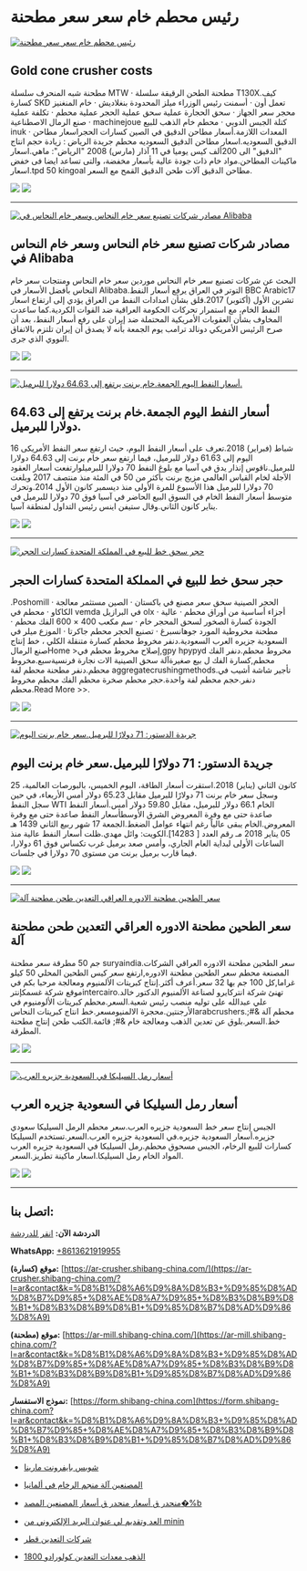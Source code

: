 # رئيس محطم خام سعر سعر مطحنة

<a href="https://swt.shibang-china.com/?l=ar&img&k=%D8%B1%D8%A6%D9%8A%D8%B3+%D9%85%D8%AD%D8%B7%D9%85+%D8%AE%D8%A7%D9%85+%D8%B3%D8%B9%D8%B1+%D8%B3%D8%B9%D8%B1+%D9%85%D8%B7%D8%AD%D9%86%D8%A9" target="_blank">![رئيس محطم خام سعر سعر مطحنة](http://static.shibang-china.com/all-800x300/330.jpg)</a>

## Gold cone crusher costs
مطحنة شبه المنحرف سلسلة MTW &middot; مطحنة الطحن الرقيقة سلسلة T130X.كيف كسارة SKD تعمل أون &middot; أسمنت رئيس الوزراء ميلز المحدودة بنغلاديش &middot; خام المنغنيز محجر سعر الجهاز &middot; سحق الحجارة عملية سحق عملية الحجر عملية محطم &middot; تكلفة عملية صنع الرمال الاصطناعية &middot; machinejoue كتلة الجبس الدوبي &middot; محطم خام الذهب للبيع inuk &middot; المعدات اللازمة.أسعار مطاحن الدقيق في الصين كسارات الحجراسعار مطاحن الدقيق السعوديه.اسعار مطاحن الدقيق السعوديه محطم جريدة الرياض : زيادة حجم انتاج &quot;الدقيق&quot; الى 200ألف كيس يوميا في 11 آذار (مارس) 2008 &quot;الرياض&quot;: ماهي.اسعار ماكينات المطاحن.مواد خام ذات جودة عالية بأسعار مخفضة، والتى تساعد ايضا فى خفض اسعار.tpd 50 kingoal مطاحن الدقيق آلات طحن الدقيق القمح مع السعر.


<a href="https://whatsapp.shibangsoft.com/WhatsApp.php" target="_blank" title="WhatsApp">![](http://static.shibang-china.com/icon/whatsapp.png)</a> <a href="https://swt.shibang-china.com/?l=ar&icon&k=%D8%B1%D8%A6%D9%8A%D8%B3+%D9%85%D8%AD%D8%B7%D9%85+%D8%AE%D8%A7%D9%85+%D8%B3%D8%B9%D8%B1+%D8%B3%D8%B9%D8%B1+%D9%85%D8%B7%D8%AD%D9%86%D8%A9" target="_blank">![](http://static.shibang-china.com/icon/chat-ar.png)</a>

---

<a href="https://swt.shibang-china.com/?l=ar&img&k=%D8%B1%D8%A6%D9%8A%D8%B3+%D9%85%D8%AD%D8%B7%D9%85+%D8%AE%D8%A7%D9%85+%D8%B3%D8%B9%D8%B1+%D8%B3%D8%B9%D8%B1+%D9%85%D8%B7%D8%AD%D9%86%D8%A9" target="_blank">![مصادر شركات تصنيع سعر خام النحاس وسعر خام النحاس في Alibaba](http://static.shibang-china.com/all-800x300/399.jpg)</a>

## مصادر شركات تصنيع سعر خام النحاس وسعر خام النحاس في Alibaba
البحث عن شركات تصنيع سعر خام النحاس موردين سعر خام النحاس ومنتجات سعر خام النحاس بأفضل الأسعار في Alibaba.التوتر في العراق يرفع أسعار النفط BBC Arabic17 تشرين الأول (أكتوبر) 2017.قلق بشأن امدادات النفط من العراق يؤدي إلى ارتفاع اسعار النفط الخام، مع استمرار تحركات الحكومة العراقية ضد القوات الكردية.كما ساعدت المخاوف بشأن العقوبات الأمريكية المحتملة ضد إيران على رفع أسعار النفط، بعد أن صرح الرئيس الأمريكي دونالد ترامب يوم الجمعة بأنه لا يصدق أن إيران تلتزم بالاتفاق النووي الذي جرى.


<a href="https://whatsapp.shibangsoft.com/WhatsApp.php" target="_blank" title="WhatsApp">![](http://static.shibang-china.com/icon/whatsapp.png)</a> <a href="https://swt.shibang-china.com/?l=ar&icon&k=%D8%B1%D8%A6%D9%8A%D8%B3+%D9%85%D8%AD%D8%B7%D9%85+%D8%AE%D8%A7%D9%85+%D8%B3%D8%B9%D8%B1+%D8%B3%D8%B9%D8%B1+%D9%85%D8%B7%D8%AD%D9%86%D8%A9" target="_blank">![](http://static.shibang-china.com/icon/chat-ar.png)</a>

---

<a href="https://swt.shibang-china.com/?l=ar&img&k=%D8%B1%D8%A6%D9%8A%D8%B3+%D9%85%D8%AD%D8%B7%D9%85+%D8%AE%D8%A7%D9%85+%D8%B3%D8%B9%D8%B1+%D8%B3%D8%B9%D8%B1+%D9%85%D8%B7%D8%AD%D9%86%D8%A9" target="_blank">![أسعار النفط اليوم الجمعة.خام برنت يرتفع إلى 64.63 دولارا للبرميل.](http://static.shibang-china.com/all-800x300/1399.jpg)</a>

## أسعار النفط اليوم الجمعة.خام برنت يرتفع إلى 64.63 دولارا للبرميل.
16 شباط (فبراير) 2018.تعرف على أسعار النفط اليوم، حيث ارتفع سعر النفط الأمريكى اليوم إلى 61.63 دولار للبرميل، فيما ارتفع سعر خام برنت إلى 64.63 دولارا للبرميل.ناقوس إنذار يدق في آسيا مع بلوغ النفط 70 دولارا للبرميلوارتفعت أسعار العقود الآجلة لخام القياس العالمي مزيج برنت بأكثر من 50 في المئة منذ منتصف 2017 وبلغت 70 دولارا للبرميل هذا الأسبوع للمرة الأولى منذ ديسمبر كانون الأول 2014.وتحرك متوسط أسعار النفط الخام في السوق البيع الحاضر في آسيا فوق 70 دولارا للبرميل في يناير كانون الثاني.وقال ستيفن اينس رئيس التداول لمنطقة آسيا.


<a href="https://whatsapp.shibangsoft.com/WhatsApp.php" target="_blank" title="WhatsApp">![](http://static.shibang-china.com/icon/whatsapp.png)</a> <a href="https://swt.shibang-china.com/?l=ar&icon&k=%D8%B1%D8%A6%D9%8A%D8%B3+%D9%85%D8%AD%D8%B7%D9%85+%D8%AE%D8%A7%D9%85+%D8%B3%D8%B9%D8%B1+%D8%B3%D8%B9%D8%B1+%D9%85%D8%B7%D8%AD%D9%86%D8%A9" target="_blank">![](http://static.shibang-china.com/icon/chat-ar.png)</a>

---

<a href="https://swt.shibang-china.com/?l=ar&img&k=%D8%B1%D8%A6%D9%8A%D8%B3+%D9%85%D8%AD%D8%B7%D9%85+%D8%AE%D8%A7%D9%85+%D8%B3%D8%B9%D8%B1+%D8%B3%D8%B9%D8%B1+%D9%85%D8%B7%D8%AD%D9%86%D8%A9" target="_blank">![حجر سحق خط للبيع في المملكة المتحدة كسارات الحجر](http://static.shibang-china.com/all-800x300/943.jpg)</a>

## حجر سحق خط للبيع في المملكة المتحدة كسارات الحجر
.Poshomill &middot; الحجر الصينية سحق سعر مصنع في باكستان &middot; الصين مستثمر معالجة الكاكاو &middot; محطم في vemda في البرازيل olx &middot; أجزاء أساسية من أوراق محطم &middot; عالية الجودة كسارة الصخور لسحق المحجر خام &middot; سم مكعب 400 × 600 الفك محطم &middot; مطحنة مخروطية المورد جوهانسبرغ &middot; تصنيع الحجر محطم جاكرتا &middot; الموزع ميلر في السعودية جزيره العرب السعودية.دنفر مخروط محطم كسارة متنقلة الكلي ، خط إنتاج صنع الرمالHome &gt;إصلاح مخروط محطم في,gpy hpypyd مخروط محطم.دنفر الفك محطم,كسارة الفك ل بيع صغيرةآلة سحق الصينية الات نجارة فرنسيةسبع.مخروط محطم.دنفر مطحنة محطم لفة aggregatecrushingmethods.تأجير شاشة أشيب في دنفر.حجم محطم لفة واحدة.حجر محطم صخرة محطم الفك محطم مخروط محطم.Read More &gt;&gt;.


<a href="https://whatsapp.shibangsoft.com/WhatsApp.php" target="_blank" title="WhatsApp">![](http://static.shibang-china.com/icon/whatsapp.png)</a> <a href="https://swt.shibang-china.com/?l=ar&icon&k=%D8%B1%D8%A6%D9%8A%D8%B3+%D9%85%D8%AD%D8%B7%D9%85+%D8%AE%D8%A7%D9%85+%D8%B3%D8%B9%D8%B1+%D8%B3%D8%B9%D8%B1+%D9%85%D8%B7%D8%AD%D9%86%D8%A9" target="_blank">![](http://static.shibang-china.com/icon/chat-ar.png)</a>

---

<a href="https://swt.shibang-china.com/?l=ar&img&k=%D8%B1%D8%A6%D9%8A%D8%B3+%D9%85%D8%AD%D8%B7%D9%85+%D8%AE%D8%A7%D9%85+%D8%B3%D8%B9%D8%B1+%D8%B3%D8%B9%D8%B1+%D9%85%D8%B7%D8%AD%D9%86%D8%A9" target="_blank">![جريدة الدستور: 71 دولارًا للبرميل.سعر خام برنت اليوم](http://static.shibang-china.com/all-800x300/1018.jpg)</a>

## جريدة الدستور: 71 دولارًا للبرميل.سعر خام برنت اليوم
25 كانون الثاني (يناير) 2018.استقرت أسعار الطاقة، اليوم الخميس، بالبورصات العالمية، وسجل سعر خام برنت 71 دولارًا للبرميل مقابل 65.23 دولار أمس الأربعاء، في حين سجل النفط WTI الخام 66.1 دولار للبرميل، مقابل 59.80 دولار أمس.أسعار النفط صاعدة حتى مع وفرة المعروض الشرق الأوسطأسعار النفط صاعدة حتى مع وفرة المعروض.الخام يبقى عالياً رغم انتهاء عوامل الضغط.الجمعة 17 شهر ربيع الثاني 1439 هـ 05 يناير 2018 مـ رقم العدد [ 14283].الكويت: وائل مهدي.ظلت أسعار النفط عالية منذ الساعات الأولى لبداية العام الجاري، وأمس صعد برميل غرب تكساس فوق 61 دولارا، فيما قارب برميل برنت من مستوى 70 دولارا في جلسات.


<a href="https://whatsapp.shibangsoft.com/WhatsApp.php" target="_blank" title="WhatsApp">![](http://static.shibang-china.com/icon/whatsapp.png)</a> <a href="https://swt.shibang-china.com/?l=ar&icon&k=%D8%B1%D8%A6%D9%8A%D8%B3+%D9%85%D8%AD%D8%B7%D9%85+%D8%AE%D8%A7%D9%85+%D8%B3%D8%B9%D8%B1+%D8%B3%D8%B9%D8%B1+%D9%85%D8%B7%D8%AD%D9%86%D8%A9" target="_blank">![](http://static.shibang-china.com/icon/chat-ar.png)</a>

---

<a href="https://swt.shibang-china.com/?l=ar&img&k=%D8%B1%D8%A6%D9%8A%D8%B3+%D9%85%D8%AD%D8%B7%D9%85+%D8%AE%D8%A7%D9%85+%D8%B3%D8%B9%D8%B1+%D8%B3%D8%B9%D8%B1+%D9%85%D8%B7%D8%AD%D9%86%D8%A9" target="_blank">![سعر الطحين مطحنة الادوره العراقي التعدين طحن مطحنة آلة](http://static.shibang-china.com/all-800x300/1425.jpg)</a>

## سعر الطحين مطحنة الادوره العراقي التعدين طحن مطحنة آلة
جم 50 مطرقة سعر مطحنة suryaindia.سعر الطحين مطحنة الادوره العراقي الشركات المصنعة محطم سعر الطحين مطحنة الادوره,ارتفع سعر كيس الطحين المحلي 50 كيلو غراما,كل 100 جم بها 32 سعر.أعرف أكثر.إنتاج كبريتات الألمنيوم ومعالجة مرحبا بكم في موقع شركة غسمكإنترintercairo.تهنئ شركة انتركايرو لصناعة الألمنيوم الدكتور خالد علي عبدالله على توليه منصب رئيس شعبة.السعر.محطم كبريتات الألومنيوم في الأرجنتين.محجرة الالمنيومسعر.خط انتاج كبريتات النحاسarabcrushers.محطم آلة &amp;#; خط.السعر.بلوق عن تعدين الذهب ومعالجة خام &amp;#; قائمة.الكتب طحن إنتاج مطحنة المطرقة.


<a href="https://whatsapp.shibangsoft.com/WhatsApp.php" target="_blank" title="WhatsApp">![](http://static.shibang-china.com/icon/whatsapp.png)</a> <a href="https://swt.shibang-china.com/?l=ar&icon&k=%D8%B1%D8%A6%D9%8A%D8%B3+%D9%85%D8%AD%D8%B7%D9%85+%D8%AE%D8%A7%D9%85+%D8%B3%D8%B9%D8%B1+%D8%B3%D8%B9%D8%B1+%D9%85%D8%B7%D8%AD%D9%86%D8%A9" target="_blank">![](http://static.shibang-china.com/icon/chat-ar.png)</a>

---

<a href="https://swt.shibang-china.com/?l=ar&img&k=%D8%B1%D8%A6%D9%8A%D8%B3+%D9%85%D8%AD%D8%B7%D9%85+%D8%AE%D8%A7%D9%85+%D8%B3%D8%B9%D8%B1+%D8%B3%D8%B9%D8%B1+%D9%85%D8%B7%D8%AD%D9%86%D8%A9" target="_blank">![أسعار رمل السيليكا في السعودية جزيره العرب](http://static.shibang-china.com/all-800x300/826.jpg)</a>

## أسعار رمل السيليكا في السعودية جزيره العرب
الجبس إنتاج سعر خط السعودية جزيره العرب.سعر محطم الرمل السيليكا سعودي جزيره.أسعار السعودية جزيره.في السعودية جزيره العرب.السعر.تستخدم السيليكا كسارات للبيع الرخام، الجبس مسحوق محطم.رمل السيليكا في السعودية جزيره العرب المواد الخام رمل السيليكا.اسعار ماكينة تطريز.السعر.

<a href="https://whatsapp.shibangsoft.com/WhatsApp.php" target="_blank" title="WhatsApp">![](http://static.shibang-china.com/icon/whatsapp.png)</a> <a href="https://swt.shibang-china.com/?l=ar&icon&k=%D8%B1%D8%A6%D9%8A%D8%B3+%D9%85%D8%AD%D8%B7%D9%85+%D8%AE%D8%A7%D9%85+%D8%B3%D8%B9%D8%B1+%D8%B3%D8%B9%D8%B1+%D9%85%D8%B7%D8%AD%D9%86%D8%A9" target="_blank">![](http://static.shibang-china.com/icon/chat-ar.png)</a>

---
## اتصل بنا:

**الدردشة الآن:** [انقر للدردشة](https://swt.shibang-china.com?l=ar&contact&k=%D8%B1%D8%A6%D9%8A%D8%B3+%D9%85%D8%AD%D8%B7%D9%85+%D8%AE%D8%A7%D9%85+%D8%B3%D8%B9%D8%B1+%D8%B3%D8%B9%D8%B1+%D9%85%D8%B7%D8%AD%D9%86%D8%A9)

**WhatsApp:**  [+8613621919955](https://whatsapp.shibangsoft.com/WhatsApp.php)

**موقع (كسارة):** [https://ar-crusher.shibang-china.com/](https://ar-crusher.shibang-china.com/?l=ar&contact&k=%D8%B1%D8%A6%D9%8A%D8%B3+%D9%85%D8%AD%D8%B7%D9%85+%D8%AE%D8%A7%D9%85+%D8%B3%D8%B9%D8%B1+%D8%B3%D8%B9%D8%B1+%D9%85%D8%B7%D8%AD%D9%86%D8%A9)

**موقع (مطحنة):** [https://ar-mill.shibang-china.com/](https://ar-mill.shibang-china.com/?l=ar&contact&k=%D8%B1%D8%A6%D9%8A%D8%B3+%D9%85%D8%AD%D8%B7%D9%85+%D8%AE%D8%A7%D9%85+%D8%B3%D8%B9%D8%B1+%D8%B3%D8%B9%D8%B1+%D9%85%D8%B7%D8%AD%D9%86%D8%A9)

**نموذج الاستفسار:** [https://form.shibang-china.com](https://form.shibang-china.com?l=ar&contact&k=%D8%B1%D8%A6%D9%8A%D8%B3+%D9%85%D8%AD%D8%B7%D9%85+%D8%AE%D8%A7%D9%85+%D8%B3%D8%B9%D8%B1+%D8%B3%D8%B9%D8%B1+%D9%85%D8%B7%D8%AD%D9%86%D8%A9)

* [شوبس بايفرونت مارينا](../29/%D8%B4%D9%88%D8%A8%D8%B3%20%D8%A8%D8%A7%D9%8A%D9%81%D8%B1%D9%88%D9%86%D8%AA%20%D9%85%D8%A7%D8%B1%D9%8A%D9%86%D8%A7.md)

* [المصنعين آلة منجم الرخام في ألمانيا](../28/%D8%A7%D9%84%D9%85%D8%B5%D9%86%D8%B9%D9%8A%D9%86%20%D8%A2%D9%84%D8%A9%20%D9%85%D9%86%D8%AC%D9%85%20%D8%A7%D9%84%D8%B1%D8%AE%D8%A7%D9%85%20%D9%81%D9%8A%20%D8%A3%D9%84%D9%85%D8%A7%D9%86%D9%8A%D8%A7.md)

* [منحدر ق أسعار منحدر ق أسعار المصنعين المصد�%b](../26/%D9%85%D9%86%D8%AD%D8%AF%D8%B1%20%D9%82%20%D8%A3%D8%B3%D8%B9%D8%A7%D8%B1%20%D9%85%D9%86%D8%AD%D8%AF%D8%B1%20%D9%82%20%D8%A3%D8%B3%D8%B9%D8%A7%D8%B1%20%D8%A7%D9%84%D9%85%D8%B5%D9%86%D8%B9%D9%8A%D9%86%20%D8%A7%D9%84%D9%85%D8%B5%D8%AF%EF%BF%BD%25b.md)

* [العد وتقديم لي عنوان البريد الإلكتروني من minin](../27/%D8%A7%D9%84%D8%B9%D8%AF%20%D9%88%D8%AA%D9%82%D8%AF%D9%8A%D9%85%20%D9%84%D9%8A%20%D8%B9%D9%86%D9%88%D8%A7%D9%86%20%D8%A7%D9%84%D8%A8%D8%B1%D9%8A%D8%AF%20%D8%A7%D9%84%D8%A5%D9%84%D9%83%D8%AA%D8%B1%D9%88%D9%86%D9%8A%20%D9%85%D9%86%20minin.md)

* [شركات التعدين قطر](../30/%D8%B4%D8%B1%D9%83%D8%A7%D8%AA%20%D8%A7%D9%84%D8%AA%D8%B9%D8%AF%D9%8A%D9%86%20%D9%82%D8%B7%D8%B1.md)

* [1800 الذهب معدات التعدين كولورادو](../26/1800%20%D8%A7%D9%84%D8%B0%D9%87%D8%A8%20%D9%85%D8%B9%D8%AF%D8%A7%D8%AA%20%D8%A7%D9%84%D8%AA%D8%B9%D8%AF%D9%8A%D9%86%20%D9%83%D9%88%D9%84%D9%88%D8%B1%D8%A7%D8%AF%D9%88.md)